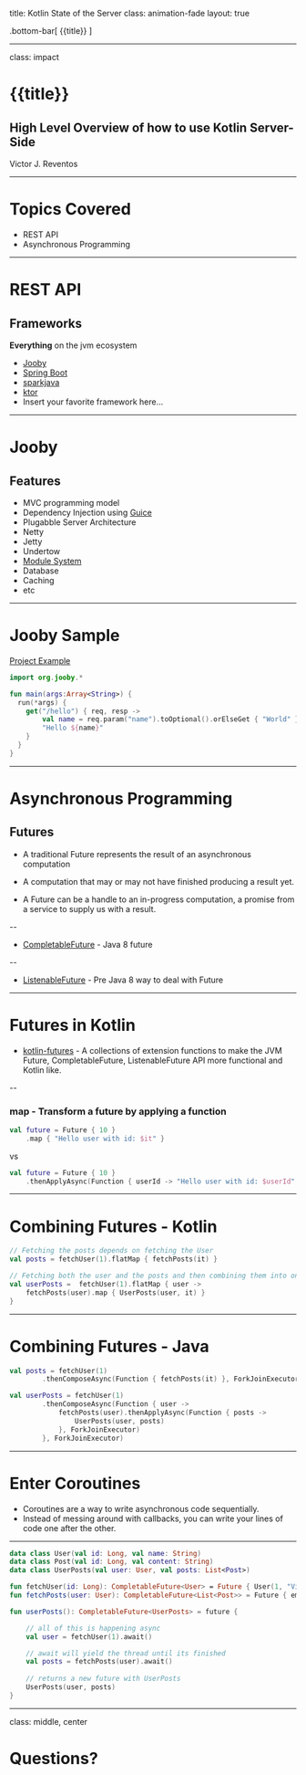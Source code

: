 title: Kotlin State of the Server
class: animation-fade
layout: true

<!-- This slide will serve as the base layout for all your slides -->
.bottom-bar[
  {{title}}
]

---

class: impact

# {{title}}
## High Level Overview of how to use Kotlin Server-Side
Victor J. Reventos

---

# Topics Covered

* REST API
* Asynchronous Programming

---

# REST API

## Frameworks

**Everything** on the jvm ecosystem

* [Jooby](http://jooby.org/)
* [Spring Boot](https://projects.spring.io/spring-boot/)
* [sparkjava](http://sparkjava.com/)
* [ktor](https://github.com/Kotlin/ktor)
* Insert your favorite framework here...

---

# Jooby

## Features

* MVC programming model
* Dependency Injection using [Guice](https://github.com/google/guice)
* Plugabble Server Architecture
 * Netty
 * Jetty
 * Undertow
* [Module System](http://jooby.org/modules/)
 * Database
 * Caching
 * etc



---

# Jooby Sample

[Project Example](https://github.com/vjames19/kotlin-microservice-example)

```kotlin
import org.jooby.*

fun main(args:Array<String>) {
  run(*args) {
    get("/hello") { req, resp ->
        val name = req.param("name").toOptional().orElseGet { "World" }
        "Hello ${name}"
    }
  }
}
```

---

# Asynchronous Programming

## Futures

* A traditional Future represents the result of an asynchronous computation
 
 * A computation that may or may not have finished producing a result yet. 
 
 * A Future can be a handle to an in-progress computation, a promise from a service to supply us with a result.

--

* [CompletableFuture](http://www.baeldung.com/java-completablefuture) - Java 8 future

--

* [ListenableFuture](https://github.com/google/guava/wiki/ListenableFutureExplained) - Pre Java 8 way to deal with Future

---

# Futures in Kotlin
 
* [kotlin-futures](https://github.com/vjames19/kotlin-futures) - A collections of extension functions to make the JVM Future, CompletableFuture, ListenableFuture API more functional and Kotlin like.

--

### map - Transform a future by applying a function

```kotlin
val future = Future { 10 }
	.map { "Hello user with id: $it" }
```

vs

```kotlin
val future = Future { 10 }
    .thenApplyAsync(Function { userId -> "Hello user with id: $userId" }, ForkJoinExecutor)
```

---

# Combining Futures - Kotlin

```kotlin
// Fetching the posts depends on fetching the User
val posts = fetchUser(1).flatMap { fetchPosts(it) }

// Fetching both the user and the posts and then combining them into one
val userPosts =  fetchUser(1).flatMap { user ->
    fetchPosts(user).map { UserPosts(user, it) }
}
```

---

# Combining Futures - Java

```kotlin
val posts = fetchUser(1)
        .thenComposeAsync(Function { fetchPosts(it) }, ForkJoinExecutor)

val userPosts = fetchUser(1)
        .thenComposeAsync(Function { user ->
            fetchPosts(user).thenApplyAsync(Function { posts ->
                UserPosts(user, posts)
            }, ForkJoinExecutor)
        }, ForkJoinExecutor)
```


---

# Enter Coroutines

* Coroutines are a way to write asynchronous code sequentially. 
* Instead of messing around with callbacks, you can write your lines of code one after the other. 

---

```kotlin
data class User(val id: Long, val name: String)
data class Post(val id: Long, val content: String)
data class UserPosts(val user: User, val posts: List<Post>)

fun fetchUser(id: Long): CompletableFuture<User> = Future { User(1, "Victor")}
fun fetchPosts(user: User): CompletableFuture<List<Post>> = Future { emptyList<Post>() }

fun userPosts(): CompletableFuture<UserPosts> = future { 

	// all of this is happening async
    val user = fetchUser(1).await()

    // await will yield the thread until its finished
    val posts = fetchPosts(user).await()
    
    // returns a new future with UserPosts
    UserPosts(user, posts)
}
```

---

class: middle, center

# Questions?